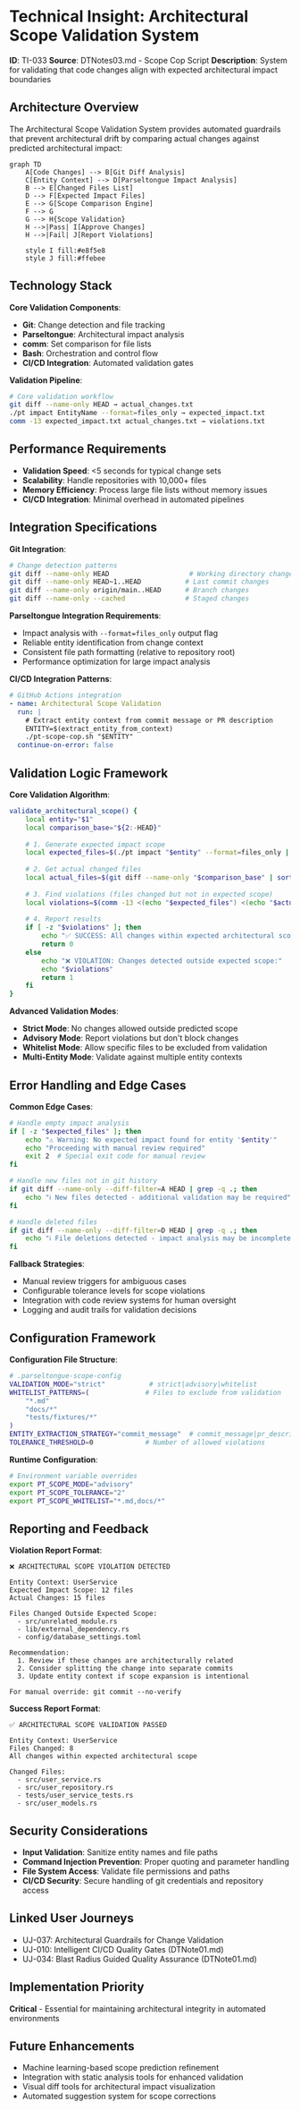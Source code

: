 # Technical Insight: Architectural Scope Validation System

**ID**: TI-033
**Source**: DTNotes03.md - Scope Cop Script
**Description**: System for validating that code changes align with expected architectural impact boundaries

## Architecture Overview

The Architectural Scope Validation System provides automated guardrails that prevent architectural drift by comparing actual changes against predicted architectural impact:

```mermaid
graph TD
    A[Code Changes] --> B[Git Diff Analysis]
    C[Entity Context] --> D[Parseltongue Impact Analysis]
    B --> E[Changed Files List]
    D --> F[Expected Impact Files]
    E --> G[Scope Comparison Engine]
    F --> G
    G --> H{Scope Validation}
    H -->|Pass| I[Approve Changes]
    H -->|Fail| J[Report Violations]
    
    style I fill:#e8f5e8
    style J fill:#ffebee
```

## Technology Stack

**Core Validation Components**:
- **Git**: Change detection and file tracking
- **Parseltongue**: Architectural impact analysis
- **comm**: Set comparison for file lists
- **Bash**: Orchestration and control flow
- **CI/CD Integration**: Automated validation gates

**Validation Pipeline**:
```bash
# Core validation workflow
git diff --name-only HEAD → actual_changes.txt
./pt impact EntityName --format=files_only → expected_impact.txt
comm -13 expected_impact.txt actual_changes.txt → violations.txt
```

## Performance Requirements

- **Validation Speed**: <5 seconds for typical change sets
- **Scalability**: Handle repositories with 10,000+ files
- **Memory Efficiency**: Process large file lists without memory issues
- **CI/CD Integration**: Minimal overhead in automated pipelines

## Integration Specifications

**Git Integration**:
```bash
# Change detection patterns
git diff --name-only HEAD                    # Working directory changes
git diff --name-only HEAD~1..HEAD           # Last commit changes
git diff --name-only origin/main..HEAD      # Branch changes
git diff --name-only --cached               # Staged changes
```

**Parseltongue Integration Requirements**:
- Impact analysis with `--format=files_only` output flag
- Reliable entity identification from change context
- Consistent file path formatting (relative to repository root)
- Performance optimization for large impact analysis

**CI/CD Integration Patterns**:
```yaml
# GitHub Actions integration
- name: Architectural Scope Validation
  run: |
    # Extract entity context from commit message or PR description
    ENTITY=$(extract_entity_from_context)
    ./pt-scope-cop.sh "$ENTITY"
  continue-on-error: false
```

## Validation Logic Framework

**Core Validation Algorithm**:
```bash
validate_architectural_scope() {
    local entity="$1"
    local comparison_base="${2:-HEAD}"
    
    # 1. Generate expected impact scope
    local expected_files=$(./pt impact "$entity" --format=files_only | sort -u)
    
    # 2. Get actual changed files
    local actual_files=$(git diff --name-only "$comparison_base" | sort -u)
    
    # 3. Find violations (files changed but not in expected scope)
    local violations=$(comm -13 <(echo "$expected_files") <(echo "$actual_files"))
    
    # 4. Report results
    if [ -z "$violations" ]; then
        echo "✅ SUCCESS: All changes within expected architectural scope"
        return 0
    else
        echo "❌ VIOLATION: Changes detected outside expected scope:"
        echo "$violations"
        return 1
    fi
}
```

**Advanced Validation Modes**:
- **Strict Mode**: No changes allowed outside predicted scope
- **Advisory Mode**: Report violations but don't block changes
- **Whitelist Mode**: Allow specific files to be excluded from validation
- **Multi-Entity Mode**: Validate against multiple entity contexts

## Error Handling and Edge Cases

**Common Edge Cases**:
```bash
# Handle empty impact analysis
if [ -z "$expected_files" ]; then
    echo "⚠️ Warning: No expected impact found for entity '$entity'"
    echo "Proceeding with manual review required"
    exit 2  # Special exit code for manual review
fi

# Handle new files not in git history
if git diff --name-only --diff-filter=A HEAD | grep -q .; then
    echo "ℹ️ New files detected - additional validation may be required"
fi

# Handle deleted files
if git diff --name-only --diff-filter=D HEAD | grep -q .; then
    echo "ℹ️ File deletions detected - impact analysis may be incomplete"
fi
```

**Fallback Strategies**:
- Manual review triggers for ambiguous cases
- Configurable tolerance levels for scope violations
- Integration with code review systems for human oversight
- Logging and audit trails for validation decisions

## Configuration Framework

**Configuration File Structure**:
```bash
# .parseltongue-scope-config
VALIDATION_MODE="strict"           # strict|advisory|whitelist
WHITELIST_PATTERNS=(              # Files to exclude from validation
    "*.md"
    "docs/*"
    "tests/fixtures/*"
)
ENTITY_EXTRACTION_STRATEGY="commit_message"  # commit_message|pr_description|manual
TOLERANCE_THRESHOLD=0             # Number of allowed violations
```

**Runtime Configuration**:
```bash
# Environment variable overrides
export PT_SCOPE_MODE="advisory"
export PT_SCOPE_TOLERANCE="2"
export PT_SCOPE_WHITELIST="*.md,docs/*"
```

## Reporting and Feedback

**Violation Report Format**:
```
❌ ARCHITECTURAL SCOPE VIOLATION DETECTED

Entity Context: UserService
Expected Impact Scope: 12 files
Actual Changes: 15 files

Files Changed Outside Expected Scope:
  - src/unrelated_module.rs
  - lib/external_dependency.rs
  - config/database_settings.toml

Recommendation:
  1. Review if these changes are architecturally related
  2. Consider splitting the change into separate commits
  3. Update entity context if scope expansion is intentional

For manual override: git commit --no-verify
```

**Success Report Format**:
```
✅ ARCHITECTURAL SCOPE VALIDATION PASSED

Entity Context: UserService
Files Changed: 8
All changes within expected architectural scope

Changed Files:
  - src/user_service.rs
  - src/user_repository.rs
  - tests/user_service_tests.rs
  - src/user_models.rs
```

## Security Considerations

- **Input Validation**: Sanitize entity names and file paths
- **Command Injection Prevention**: Proper quoting and parameter handling
- **File System Access**: Validate file permissions and paths
- **CI/CD Security**: Secure handling of git credentials and repository access

## Linked User Journeys
- UJ-037: Architectural Guardrails for Change Validation
- UJ-010: Intelligent CI/CD Quality Gates (DTNote01.md)
- UJ-034: Blast Radius Guided Quality Assurance (DTNote01.md)

## Implementation Priority
**Critical** - Essential for maintaining architectural integrity in automated environments

## Future Enhancements
- Machine learning-based scope prediction refinement
- Integration with static analysis tools for enhanced validation
- Visual diff tools for architectural impact visualization
- Automated suggestion system for scope corrections